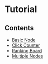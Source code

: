# Tutorial

## Contents

- [Basic Node](./basic_node.md)
- [Click Counter](./click_counter.md)
- [Ranking Board](./ranking_board.md)
- [Multiple Nodes](./multiple_nodes.md)
